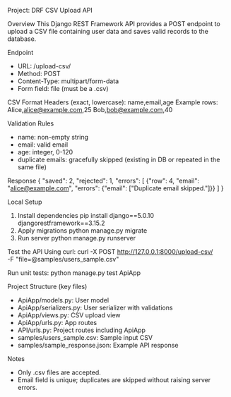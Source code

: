 Project: DRF CSV Upload API

Overview
This Django REST Framework API provides a POST endpoint to upload a CSV file containing user data and saves valid records to the database.

Endpoint
- URL: /upload-csv/
- Method: POST
- Content-Type: multipart/form-data
- Form field: file (must be a .csv)

CSV Format
Headers (exact, lowercase): name,email,age
Example rows:
Alice,alice@example.com,25
Bob,bob@example.com,40

Validation Rules
- name: non-empty string
- email: valid email
- age: integer, 0-120
- duplicate emails: gracefully skipped (existing in DB or repeated in the same file)

Response
{
  "saved": 2,
  "rejected": 1,
  "errors": [
    {"row": 4, "email": "alice@example.com", "errors": {"email": ["Duplicate email skipped."]}}
  ]
}

Local Setup
1) Install dependencies
   pip install django==5.0.10 djangorestframework==3.15.2
2) Apply migrations
   python manage.py migrate
3) Run server
   python manage.py runserver

Test the API
Using curl:
curl -X POST http://127.0.0.1:8000/upload-csv/ \
  -F "file=@samples/users_sample.csv"

Run unit tests:
python manage.py test ApiApp

Project Structure (key files)
- ApiApp/models.py: User model
- ApiApp/serializers.py: User serializer with validations
- ApiApp/views.py: CSV upload view
- ApiApp/urls.py: App routes
- API/urls.py: Project routes including ApiApp
- samples/users_sample.csv: Sample input CSV
- samples/sample_response.json: Example API response

Notes
- Only .csv files are accepted.
- Email field is unique; duplicates are skipped without raising server errors.

